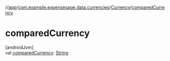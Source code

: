 //[app](../../../index.md)/[com.example.expensesage.data.currencies](../index.md)/[Currency](index.md)/[comparedCurrency](compared-currency.md)

# comparedCurrency

[androidJvm]\
val [comparedCurrency](compared-currency.md): [String](https://kotlinlang.org/api/latest/jvm/stdlib/kotlin/-string/index.html)
